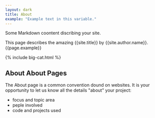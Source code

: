 ```yaml
---
layout: dark
title: About
example: "Example text in this variable."
---
```


Some Markdown coontent discribing your site.

This page describes the amazing {{site.title}} by {{site.author.name}}.
{{page.example}}

{% include big-cat.html %}

## About About Pages

The About page is a common convention dound on websites.
It is your opportunity to let us know all the details "about" your project:

- focus and topic area
- peple involved
- code and projects used
